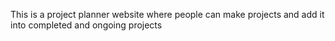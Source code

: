 This is a project planner website where people can make projects and add it into completed and ongoing projects
